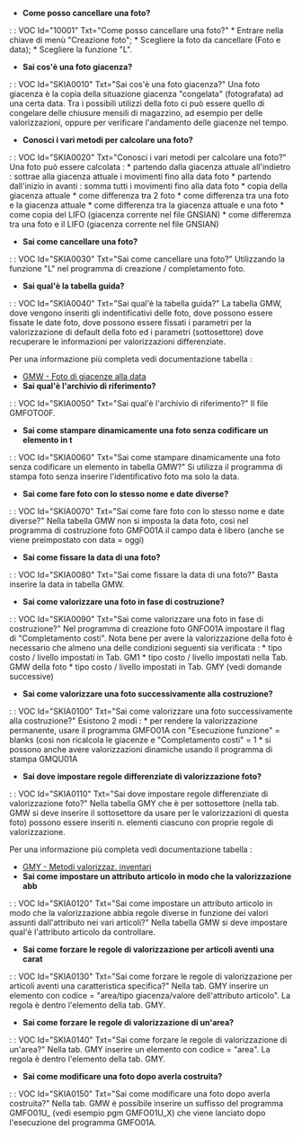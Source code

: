 - **Come posso cancellare una foto?**

 :  : VOC Id="10001" Txt="Come posso cancellare una foto?"
 \* Entrare nella chiave di menù "Creazione foto";
 \* Scegliere la foto da cancellare (Foto e data);
 \* Scegliere la funzione "L".
- **Sai cos'è una foto giacenza?**

 :  : VOC Id="SKIA0010" Txt="Sai cos'è una foto giacenza?"
Una foto giacenza è la copia della situazione giacenza "congelata" (fotografata) ad una certa data.
Tra i possibili utilizzi della foto ci può essere quello di congelare delle chiusure mensili di magazzino, ad esempio per delle valorizzazioni, oppure per verificare l'andamento delle giacenze nel tempo.
- **Conosci i vari metodi per calcolare una foto?**

 :  : VOC Id="SKIA0020" Txt="Conosci i vari metodi per calcolare una foto?"
Una foto può essere calcolata : 
\* partendo dalla giacenza attuale all'indietro :  sottrae alla giacenza attuale i movimenti fino alla data foto
\* partendo dall'inizio in avanti :  somma tutti i movimenti fino alla data foto
\* copia della giacenza attuale
\* come differenza tra 2 foto
\* come differenza tra una foto e la giacenza attuale
\* come differenza tra la giacenza attuale e una foto
\* come copia del LIFO (giacenza corrente nel file GNSIAN)
\* come differemza tra una foto e il LIFO (giacenza corrente nel file GNSIAN)

- **Sai come cancellare una foto?**

 :  : VOC Id="SKIA0030" Txt="Sai come cancellare una foto?"
Utilizzando la funzione "L" nel programma di creazione / completamento foto.
- **Sai qual'è la tabella guida?**

 :  : VOC Id="SKIA0040" Txt="Sai qual'è la tabella guida?"
La tabella GMW, dove vengono inseriti gli indentificativi delle foto, dove possono essere fissate le date foto, dove possono essere fissati i parametri per la valorizzazione di default della foto ed i parametri (sottosettore) dove recuperare le informazioni per valorizzazioni differenziate.

Per una informazione più completa vedi documentazione tabella : 
- [GMW - Foto di giacenze alla data](Sorgenti/OG/TA/GMW)
- **Sai qual'è l'archivio di riferimento?**

 :  : VOC Id="SKIA0050" Txt="Sai qual'è l'archivio di riferimento?"
Il file GMFOTO0F.
- **Sai come stampare dinamicamente una foto senza codificare un elemento in t**

 :  : VOC Id="SKIA0060" Txt="Sai come stampare dinamicamente una foto senza codificare un elemento in tabella GMW?"
Si utilizza il programma di stampa foto senza inserire l'identificativo foto ma solo la data.
- **Sai come fare foto con lo stesso nome e date diverse?**

 :  : VOC Id="SKIA0070" Txt="Sai come fare foto con lo stesso nome e date diverse?"
Nella tabella GMW non si imposta la data foto, così nel programma di costruzione foto GMFO01A il campo data è libero (anche se viene preimpostato con data = oggi)
- **Sai come fissare la data di una foto?**

 :  : VOC Id="SKIA0080" Txt="Sai come fissare la data di una foto?"
Basta inserire la data in tabella GMW.
- **Sai come valorizzare una foto in fase di costruzione?**

 :  : VOC Id="SKIA0090" Txt="Sai come valorizzare una foto in fase di costruzione?"
Nel programma di creazione foto GNFO01A impostare il flag di "Completamento costi". Nota bene per avere la valorizzazione della foto è necessario che almeno una delle condizioni seguenti sia verificata : 
\* tipo costo / livello impostati in Tab. GM1
\* tipo costo / livello impostati nella Tab. GMW della foto
\* tipo costo / livello impostati in Tab. GMY (vedi domande successive)
- **Sai come valorizzare una foto successivamente alla costruzione?**

 :  : VOC Id="SKIA0100" Txt="Sai come valorizzare una foto successivamente alla costruzione?"
Esistono 2 modi : 
\* per rendere la valorizzazione permanente, usare il programma GMFO01A con "Esecuzione funzione" = blanks (così non ricalcola le giacenze e "Completamento costi" = 1
\* si possono anche avere valorizzazioni dinamiche usando il programma di stampa GMQU01A
- **Sai dove impostare regole differenziate di valorizzazione foto?**

 :  : VOC Id="SKIA0110" Txt="Sai dove impostare regole differenziate di valorizzazione foto?"
Nella tabella GMY che è per sottosettore (nella tab. GMW si deve inserire il sottosettore da usare per le valorizzazioni di questa foto) possono essere inseriti n. elementi ciascuno con proprie regole di valorizzazione.

Per una informazione più completa vedi documentazione tabella : 
- [GMY - Metodi valorizzaz. inventari](Sorgenti/OG/TA/GMY)
- **Sai come impostare un attributo articolo in modo che la valorizzazione abb**

 :  : VOC Id="SKIA0120" Txt="Sai come impostare un attributo articolo in modo che la valorizzazione abbia regole diverse in funzione dei valori assunti dall'attributo nei vari articoli?"
Nella tabella GMW si deve impostare qual'è l'attributo articolo da controllare.
- **Sai come forzare le regole di valorizzazione per articoli aventi una carat**

 :  : VOC Id="SKIA0130" Txt="Sai come forzare le regole di valorizzazione per articoli aventi una caratteristica specifica?"
Nella tab. GMY inserire un elemento con codice = "area/tipo giacenza/valore dell'attributo articolo". La regola è dentro l'elemento della tab. GMY.
- **Sai come forzare le regole di valorizzazione di un'area?**

 :  : VOC Id="SKIA0140" Txt="Sai come forzare le regole di valorizzazione di un'area?"
Nella tab. GMY inserire un elemento con codice = "area". La regola è dentro l'elemento della tab. GMY.
- **Sai come modificare una foto dopo averla costruita?**

 :  : VOC Id="SKIA0150" Txt="Sai come modificare una foto dopo averla costruita?"
Nella tab. GMW è possibile inserire un suffisso del programma GMFO01U_ (vedi esempio pgm GMFO01U_X) che viene lanciato dopo l'esecuzione del programma GMFO01A.
